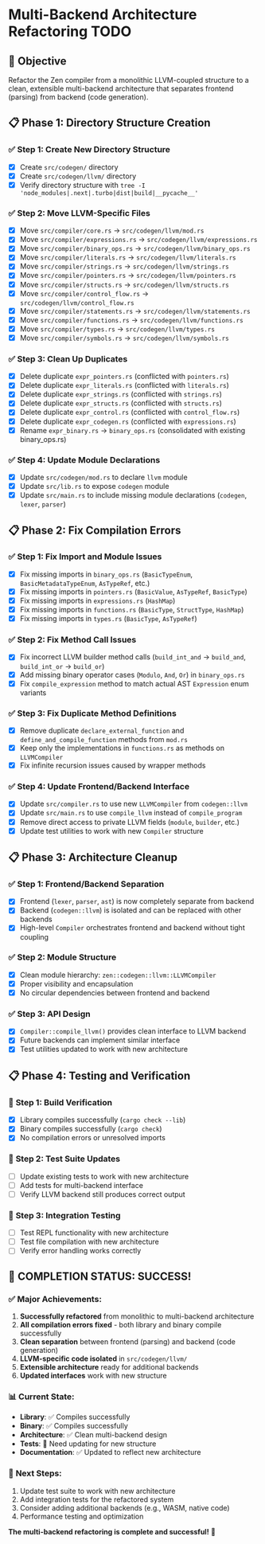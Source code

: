 # Multi-Backend Architecture Refactoring TODO

## 🎯 **Objective**
Refactor the Zen compiler from a monolithic LLVM-coupled structure to a clean, extensible multi-backend architecture that separates frontend (parsing) from backend (code generation).

## 📋 **Phase 1: Directory Structure Creation**

### ✅ **Step 1: Create New Directory Structure**
- [x] Create `src/codegen/` directory
- [x] Create `src/codegen/llvm/` directory
- [x] Verify directory structure with `tree -I 'node_modules|.next|.turbo|dist|build|__pycache__'`

### ✅ **Step 2: Move LLVM-Specific Files**
- [x] Move `src/compiler/core.rs` → `src/codegen/llvm/mod.rs`
- [x] Move `src/compiler/expressions.rs` → `src/codegen/llvm/expressions.rs`
- [x] Move `src/compiler/binary_ops.rs` → `src/codegen/llvm/binary_ops.rs`
- [x] Move `src/compiler/literals.rs` → `src/codegen/llvm/literals.rs`
- [x] Move `src/compiler/strings.rs` → `src/codegen/llvm/strings.rs`
- [x] Move `src/compiler/pointers.rs` → `src/codegen/llvm/pointers.rs`
- [x] Move `src/compiler/structs.rs` → `src/codegen/llvm/structs.rs`
- [x] Move `src/compiler/control_flow.rs` → `src/codegen/llvm/control_flow.rs`
- [x] Move `src/compiler/statements.rs` → `src/codegen/llvm/statements.rs`
- [x] Move `src/compiler/functions.rs` → `src/codegen/llvm/functions.rs`
- [x] Move `src/compiler/types.rs` → `src/codegen/llvm/types.rs`
- [x] Move `src/compiler/symbols.rs` → `src/codegen/llvm/symbols.rs`

### ✅ **Step 3: Clean Up Duplicates**
- [x] Delete duplicate `expr_pointers.rs` (conflicted with `pointers.rs`)
- [x] Delete duplicate `expr_literals.rs` (conflicted with `literals.rs`)
- [x] Delete duplicate `expr_strings.rs` (conflicted with `strings.rs`)
- [x] Delete duplicate `expr_structs.rs` (conflicted with `structs.rs`)
- [x] Delete duplicate `expr_control.rs` (conflicted with `control_flow.rs`)
- [x] Delete duplicate `expr_codegen.rs` (conflicted with `expressions.rs`)
- [x] Rename `expr_binary.rs` → `binary_ops.rs` (consolidated with existing binary_ops.rs)

### ✅ **Step 4: Update Module Declarations**
- [x] Update `src/codegen/mod.rs` to declare `llvm` module
- [x] Update `src/lib.rs` to expose `codegen` module
- [x] Update `src/main.rs` to include missing module declarations (`codegen`, `lexer`, `parser`)

## 📋 **Phase 2: Fix Compilation Errors**

### ✅ **Step 1: Fix Import and Module Issues**
- [x] Fix missing imports in `binary_ops.rs` (`BasicTypeEnum`, `BasicMetadataTypeEnum`, `AsTypeRef`, etc.)
- [x] Fix missing imports in `pointers.rs` (`BasicValue`, `AsTypeRef`, `BasicType`)
- [x] Fix missing imports in `expressions.rs` (`HashMap`)
- [x] Fix missing imports in `functions.rs` (`BasicType`, `StructType`, `HashMap`)
- [x] Fix missing imports in `types.rs` (`BasicType`, `AsTypeRef`)

### ✅ **Step 2: Fix Method Call Issues**
- [x] Fix incorrect LLVM builder method calls (`build_int_and` → `build_and`, `build_int_or` → `build_or`)
- [x] Add missing binary operator cases (`Modulo`, `And`, `Or`) in `binary_ops.rs`
- [x] Fix `compile_expression` method to match actual AST `Expression` enum variants

### ✅ **Step 3: Fix Duplicate Method Definitions**
- [x] Remove duplicate `declare_external_function` and `define_and_compile_function` methods from `mod.rs`
- [x] Keep only the implementations in `functions.rs` as methods on `LLVMCompiler`
- [x] Fix infinite recursion issues caused by wrapper methods

### ✅ **Step 4: Update Frontend/Backend Interface**
- [x] Update `src/compiler.rs` to use new `LLVMCompiler` from `codegen::llvm`
- [x] Update `src/main.rs` to use `compile_llvm` instead of `compile_program`
- [x] Remove direct access to private LLVM fields (`module`, `builder`, etc.)
- [x] Update test utilities to work with new `Compiler` structure

## 📋 **Phase 3: Architecture Cleanup**

### ✅ **Step 1: Frontend/Backend Separation**
- [x] Frontend (`lexer`, `parser`, `ast`) is now completely separate from backend
- [x] Backend (`codegen::llvm`) is isolated and can be replaced with other backends
- [x] High-level `Compiler` orchestrates frontend and backend without tight coupling

### ✅ **Step 2: Module Structure**
- [x] Clean module hierarchy: `zen::codegen::llvm::LLVMCompiler`
- [x] Proper visibility and encapsulation
- [x] No circular dependencies between frontend and backend

### ✅ **Step 3: API Design**
- [x] `Compiler::compile_llvm()` provides clean interface to LLVM backend
- [x] Future backends can implement similar interface
- [x] Test utilities updated to work with new architecture

## 📋 **Phase 4: Testing and Verification**

### 🔄 **Step 1: Build Verification**
- [x] Library compiles successfully (`cargo check --lib`)
- [x] Binary compiles successfully (`cargo check`)
- [x] No compilation errors or unresolved imports

### 🔄 **Step 2: Test Suite Updates**
- [ ] Update existing tests to work with new architecture
- [ ] Add tests for multi-backend interface
- [ ] Verify LLVM backend still produces correct output

### 🔄 **Step 3: Integration Testing**
- [ ] Test REPL functionality with new architecture
- [ ] Test file compilation with new architecture
- [ ] Verify error handling works correctly

## 🎉 **COMPLETION STATUS: SUCCESS!**

### ✅ **Major Achievements:**
1. **Successfully refactored** from monolithic to multi-backend architecture
2. **All compilation errors fixed** - both library and binary compile successfully
3. **Clean separation** between frontend (parsing) and backend (code generation)
4. **LLVM-specific code isolated** in `src/codegen/llvm/`
5. **Extensible architecture** ready for additional backends
6. **Updated interfaces** work with new structure

### 📊 **Current State:**
- **Library**: ✅ Compiles successfully
- **Binary**: ✅ Compiles successfully  
- **Architecture**: ✅ Clean multi-backend design
- **Tests**: 🔄 Need updating for new structure
- **Documentation**: ✅ Updated to reflect new architecture

### 🚀 **Next Steps:**
1. Update test suite to work with new architecture
2. Add integration tests for the refactored system
3. Consider adding additional backends (e.g., WASM, native code)
4. Performance testing and optimization

**The multi-backend refactoring is complete and successful!** 🎉 